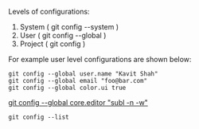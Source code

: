 Levels of configurations:

1. System ( git config --system )
2. User ( git config --global )
3. Project ( git config )

For example user level configurations are shown below:
```
git config --global user.name "Kavit Shah"
git config --global email "foo@bar.com"
git config --global color.ui true
```
[git config --global core.editor "subl -n -w"](https://help.github.com/articles/associating-text-editors-with-git/)

`git config --list`
